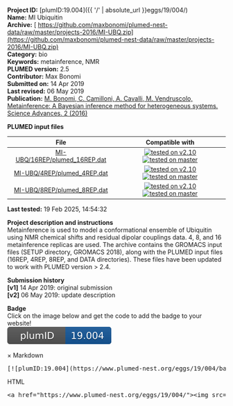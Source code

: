 **Project ID:** [plumID:19.004]({{ '/' | absolute_url }}eggs/19/004/)  
**Name:**  MI Ubiquitin  
**Archive:** [ https://github.com/maxbonomi/plumed-nest-data/raw/master/projects-2016/MI-UBQ.zip](https://github.com/maxbonomi/plumed-nest-data/raw/master/projects-2016/MI-UBQ.zip)  
**Category:**  bio  
**Keywords:**  metainference, NMR  
**PLUMED version:**  2.5  
**Contributor:**  Max Bonomi  
**Submitted on:** 14 Apr 2019  
**Last revised:** 06 May 2019  
**Publication:** [M. Bonomi, C. Camilloni, A. Cavalli, M. Vendruscolo, Metainference: A Bayesian inference method for heterogeneous systems. Science Advances. 2 (2016)](http://dx.doi.org/10.1126/sciadv.1501177)  
  
**PLUMED input files**  
  
| File     | Compatible with |  
|:--------:|:--------:|  
| [MI-UBQ/16REP/plumed_16REP.dat](./data/MI-UBQ/16REP/plumed_16REP.dat.md) |  [![tested on v2.10](https://img.shields.io/badge/v2.10-passing-green.svg)](data/MI-UBQ/16REP/plumed_16REP.dat.plumed.stderr) [![tested on master](https://img.shields.io/badge/master-passing-green.svg)](data/MI-UBQ/16REP/plumed_16REP.dat.plumed_master.stderr) |  
| [MI-UBQ/4REP/plumed_4REP.dat](./data/MI-UBQ/4REP/plumed_4REP.dat.md) |  [![tested on v2.10](https://img.shields.io/badge/v2.10-passing-green.svg)](data/MI-UBQ/4REP/plumed_4REP.dat.plumed.stderr) [![tested on master](https://img.shields.io/badge/master-passing-green.svg)](data/MI-UBQ/4REP/plumed_4REP.dat.plumed_master.stderr) |  
| [MI-UBQ/8REP/plumed_8REP.dat](./data/MI-UBQ/8REP/plumed_8REP.dat.md) |  [![tested on v2.10](https://img.shields.io/badge/v2.10-passing-green.svg)](data/MI-UBQ/8REP/plumed_8REP.dat.plumed.stderr) [![tested on master](https://img.shields.io/badge/master-passing-green.svg)](data/MI-UBQ/8REP/plumed_8REP.dat.plumed_master.stderr) |  
  
**Last tested:**  19 Feb 2025, 14:54:32
  
**Project description and instructions**  
Metainference is used to model a conformational ensemble of Ubiquitin using NMR chemical shifts and residual dipolar couplings data. 4, 8, and 16 metainference replicas are used. The archive contains the GROMACS input files (SETUP directory, GROMACS 2018), along with the PLUMED input files (16REP, 4REP, 8REP, and DATA directories). These files have been updated to work with PLUMED version > 2.4.

  
**Submission history**  
**[v1]** 14 Apr 2019: original submission  
**[v2]** 06 May 2019: update description  
  
**Badge**  
Click on the image below and get the code to add the badge to your website!  
<img src="./badge.svg" alt="plumeDnest:19.004" id="myBtn" class="badge">
<div id="myModal" class="modal">
  <div class="modal-content">
    <span class="close">&times;</span>
    Markdown<pre>[![plumID:19.004](https://www.plumed-nest.org/eggs/19/004/badge.svg)](https://www.plumed-nest.org/eggs/19/004/)</pre>
    HTML<pre>&lt;a href="https://www.plumed-nest.org/eggs/19/004/"&gt;&lt;img src="https://www.plumed-nest.org/eggs/19/004/badge.svg" alt="plumID:19.004"&gt;&lt;/a&gt;</pre>
  </div>
</div>
